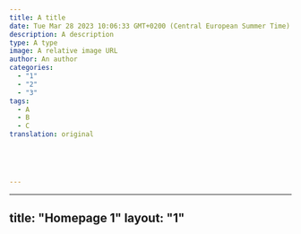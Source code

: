 ```yaml
---
title: A title
date: Tue Mar 28 2023 10:06:33 GMT+0200 (Central European Summer Time)
description: A description
type: A type
image: A relative image URL
author: An author
categories:
  - "1"
  - "2"
  - "3"
tags:
  - A
  - B
  - C
translation: original





---
```

---
title: "Homepage 1"
layout: "1"
---